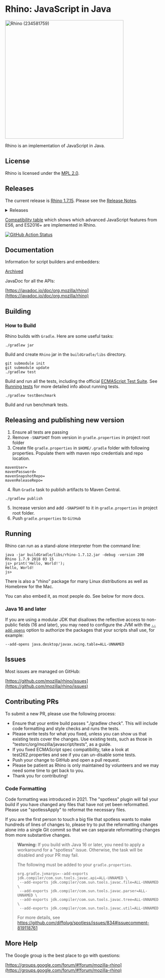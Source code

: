 # Rhino: JavaScript in Java

<a title="Rodrigo J De Marco, CC0, via Wikimedia Commons" href="https://commons.wikimedia.org/wiki/File:Rhino_(234581759).jpeg"><img width="384" alt="Rhino (234581759)" src="https://upload.wikimedia.org/wikipedia/commons/thumb/4/4f/Rhino_%28234581759%29.jpeg/512px-Rhino_%28234581759%29.jpeg"></a>

Rhino is an implementation of JavaScript in Java.

## License

Rhino is licensed under the [MPL 2.0](./LICENSE.txt).

## Releases

The current release is <a href="https://github.com/mozilla/rhino/releases/tag/Rhino1_7_15_Release">Rhino 1.7.15</a>. Please see the [Release Notes](./RELEASE-NOTES.md).

<details><summary>Releases</summary>
<table>
<tr><td><a href="https://github.com/mozilla/rhino/releases/tag/Rhino1_7_15_Release">Rhino 1.7.15</a></td><td>May 3, 2024</td></tr>
<tr><td><a href="https://github.com/mozilla/rhino/releases/tag/Rhino1_7_14_Release">Rhino 1.7.14</a></td><td>January 6, 2022</td></tr>
<tr><td><a href="https://github.com/mozilla/rhino/releases/tag/Rhino1_7_13_Release">Rhino 1.7.13</a></td><td>September 2, 2020</td></tr>
<tr><td><a href="https://github.com/mozilla/rhino/releases/tag/Rhino1_7_12_Release">Rhino 1.7.12</a></td><td>January 13, 2020</td></tr>
<tr><td><a href="https://github.com/mozilla/rhino/releases/tag/Rhino1_7_11_Release">Rhino 1.7.11</a></td><td>May 30, 2019</td></tr>
<tr><td><a href="https://github.com/mozilla/rhino/releases/tag/Rhino1_7_10_Release">Rhino 1.7.10</a></td><td>April 9, 2018</td></tr>
<tr><td><a href="https://github.com/mozilla/rhino/releases/tag/Rhino1_7_9_Release">Rhino 1.7.9</a></td><td>March 15, 2018</td></tr>
<tr><td><a href="https://github.com/mozilla/rhino/releases/tag/Rhino1_7_8_Release">Rhino 1.7.8</a></td><td>January 22, 2018</td></tr>
<tr><td><a href="https://github.com/mozilla/rhino/releases/tag/Rhino1_7_7_2_Release">Rhino 1.7.7.2</a></td><td>August 24, 2017</td></tr>
<tr><td><a href="https://github.com/mozilla/rhino/releases/tag/Rhino1_7_7_1_RELEASE">Rhino 1.7.7.1</a></td><td>February 2, 2016</td></tr>
<tr><td><a href="https://github.com/mozilla/rhino/releases/tag/Rhino1_7_7_RELEASE">Rhino 1.7.7</a></td><td>June 17, 2015</td></tr>
<tr><td><a href="https://github.com/mozilla/rhino/releases/tag/Rhino1_7_6_RELEASE">Rhino 1.7.6</a></td><td>April 15, 2015</td></tr>
<tr><td><a href="https://github.com/mozilla/rhino/releases/tag/Rhino1_7R5_RELEASE">Rhino 1.7R5</a></td><td>January 29, 2015</td></tr>
</table>
</details>


[Compatibility table](https://mozilla.github.io/rhino/compat/engines.html) which shows which advanced JavaScript
features from ES6, and ES2016+ are implemented in Rhino.

[![GitHub Action Status](https://github.com/mozilla/rhino/actions/workflows/gradle.yml/badge.svg)](https://github.com/mozilla/rhino/actions/workflows/gradle.yml)

## Documentation

Information for script builders and embedders:

[Archived](http://web.archive.org/web/20210304081342/https://developer.mozilla.org/en-US/docs/Mozilla/Projects/Rhino/Documentation)

JavaDoc for all the APIs:

[https://javadoc.io/doc/org.mozilla/rhino](https://javadoc.io/doc/org.mozilla/rhino)

## Building

### How to Build

Rhino builds with `Gradle`. Here are some useful tasks:
```
./gradlew jar
```
Build and create `Rhino` jar in the `buildGradle/libs` directory.
```
git submodule init
git submodule update
./gradlew test
```
Build and run all the tests, including the official [ECMAScript Test Suite](https://github.com/tc39/test262).
See [Running tests](testsrc/README.md) for more detailed info about running tests.
```
./gradlew testBenchmark
```
Build and run benchmark tests.

## Releasing and publishing new version

1. Ensure all tests are passing
2. Remove `-SNAPSHOT` from version in `gradle.properties` in project root folder
3. Create file `gradle.properties` in `$HOME/.gradle` folder with following properties. Populate them with maven repo credentials and repo location.
```
mavenUser=
mavenPassword=
mavenSnapshotRepo=
mavenReleaseRepo=
```

4. Run `Gradle` task to publish artifacts to Maven Central.
```
./gradlew publish
```
5. Increase version and add `-SNAPSHOT` to it in `gradle.properties` in project root folder.
6. Push `gradle.properties` to `GitHub`

## Running

Rhino can run as a stand-alone interpreter from the command line:
```
java -jar buildGradle/libs/rhino-1.7.12.jar -debug -version 200
Rhino 1.7.9 2018 03 15
js> print('Hello, World!');
Hello, World!
js>
```
There is also a "rhino" package for many Linux distributions as well as Homebrew for the Mac.

You can also embed it, as most people do. See below for more docs.

### Java 16 and later

If you are using a modular JDK that disallows the reflective access to
non-public fields (16 and later), you may need to configure the JVM with the
[`--add-opens`](https://docs.oracle.com/en/java/javase/17/migrate/migrating-jdk-8-later-jdk-releases.html#GUID-12F945EB-71D6-46AF-8C3D-D354FD0B1781)
option to authorize the packages that your scripts shall use, for example:
```
--add-opens java.desktop/javax.swing.table=ALL-UNNAMED
```

## Issues

Most issues are managed on GitHub:

[https://github.com/mozilla/rhino/issues](https://github.com/mozilla/rhino/issues)

## Contributing PRs

To submit a new PR, please use the following process:

* Ensure that your entire build passes "./gradlew check". This will include
code formatting and style checks and runs the tests.
* Please write tests for what you fixed, unless you can show us that existing
tests cover the changes. Use existing tests, such as those in
"testsrc/org/mozilla/javascript/tests", as a guide.
* If you fixed ECMAScript spec compatibility, take a look at test262.properties and see
if you can un-disable some tests.
* Push your change to GitHub and open a pull request.
* Please be patient as Rhino is only maintained by volunteers and we may need
some time to get back to you.
* Thank you for contributing!

### Code Formatting

Code formatting was introduced in 2021. The "spotless" plugin will fail your
build if you have changed any files that have not yet been reformatted.
Please use "spotlessApply" to reformat the necessary files.

If you are the first person to touch a big file that spotless wants to make
hundreds of lines of changes to, please try to put the reformatting changes
alone into a single Git commit so that we can separate reformatting changes
from more substantive changes.

> **Warning:** If you build with Java 16 or later, you need to apply a
> workaround for a "spotless" issue. Otherwise, the task will be disabled
> and your PR may fail.
> 
> The following must be added to your `gradle.properties`.
> ```
> org.gradle.jvmargs=--add-exports jdk.compiler/com.sun.tools.javac.api=ALL-UNNAMED \
>  --add-exports jdk.compiler/com.sun.tools.javac.file=ALL-UNNAMED \
>  --add-exports jdk.compiler/com.sun.tools.javac.parser=ALL-UNNAMED \
>  --add-exports jdk.compiler/com.sun.tools.javac.tree=ALL-UNNAMED \
>  --add-exports jdk.compiler/com.sun.tools.javac.util=ALL-UNNAMED
> ```
> For more details, see https://github.com/diffplug/spotless/issues/834#issuecomment-819118761

## More Help

The Google group is the best place to go with questions:

[https://groups.google.com/forum/#!forum/mozilla-rhino](https://groups.google.com/forum/#!forum/mozilla-rhino)
